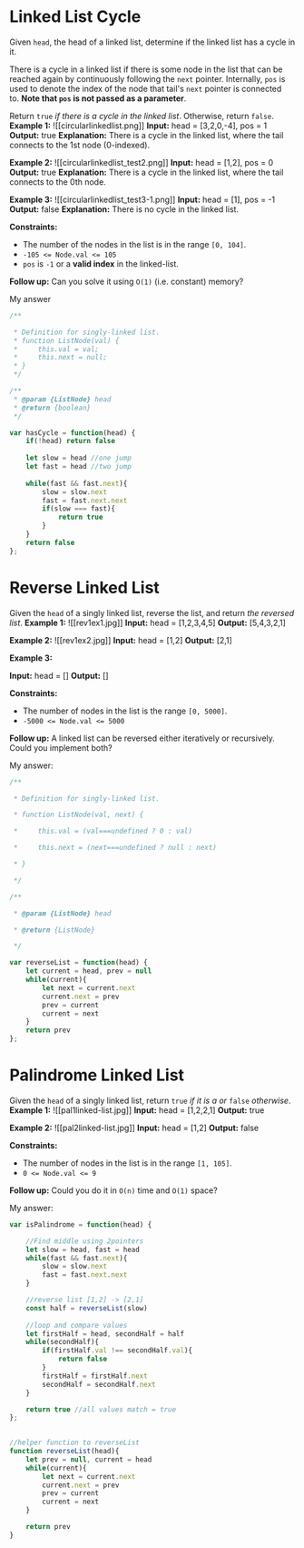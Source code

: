 # Linked List Cycle
Given `head`, the head of a linked list, determine if the linked list has a cycle in it.

There is a cycle in a linked list if there is some node in the list that can be reached again by continuously following the `next` pointer. Internally, `pos` is used to denote the index of the node that tail's `next` pointer is connected to. **Note that `pos` is not passed as a parameter**.

Return `true` _if there is a cycle in the linked list_. Otherwise, return `false`.
**Example 1:**
![[circularlinkedlist.png]]
**Input:** head = [3,2,0,-4], pos = 1
**Output:** true
**Explanation:** There is a cycle in the linked list, where the tail connects to the 1st node (0-indexed).

**Example 2:**
![[circularlinkedlist_test2.png]]
**Input:** head = [1,2], pos = 0
**Output:** true
**Explanation:** There is a cycle in the linked list, where the tail connects to the 0th node.

**Example 3:**
![[circularlinkedlist_test3-1.png]]
**Input:** head = [1], pos = -1
**Output:** false
**Explanation:** There is no cycle in the linked list.

**Constraints:**

- The number of the nodes in the list is in the range `[0, 104]`.
- `-105 <= Node.val <= 105`
- `pos` is `-1` or a **valid index** in the linked-list.

**Follow up:** Can you solve it using `O(1)` (i.e. constant) memory?

My answer
```javascript
/**

 * Definition for singly-linked list.
 * function ListNode(val) {
 *     this.val = val;
 *     this.next = null;
 * }
 */

/**
 * @param {ListNode} head
 * @return {boolean}
 */

var hasCycle = function(head) {
    if(!head) return false
  
    let slow = head //one jump
    let fast = head //two jump
  
    while(fast && fast.next){
        slow = slow.next
        fast = fast.next.next
        if(slow === fast){
            return true
        }
    }
    return false
};
```

# Reverse Linked List
Given the `head` of a singly linked list, reverse the list, and return _the reversed list_.
**Example 1:**
![[rev1ex1.jpg]]
**Input:** head = [1,2,3,4,5]
**Output:** [5,4,3,2,1]

**Example 2:**
![[rev1ex2.jpg]]
**Input:** head = [1,2]
**Output:** [2,1]

**Example 3:**

**Input:** head = []
**Output:** []

**Constraints:**

- The number of nodes in the list is the range `[0, 5000]`.
- `-5000 <= Node.val <= 5000`

**Follow up:** A linked list can be reversed either iteratively or recursively. Could you implement both?

My answer:
```javascript
/**

 * Definition for singly-linked list.

 * function ListNode(val, next) {

 *     this.val = (val===undefined ? 0 : val)

 *     this.next = (next===undefined ? null : next)

 * }

 */

/**

 * @param {ListNode} head

 * @return {ListNode}

 */

var reverseList = function(head) {
    let current = head, prev = null
    while(current){
        let next = current.next
        current.next = prev
        prev = current
        current = next
    }
    return prev
};
```

# Palindrome Linked List
Given the `head` of a singly linked list, return `true` _if it is a_ _or_ `false` _otherwise_.
**Example 1:**
![[pal1linked-list.jpg]]
**Input:** head = [1,2,2,1]
**Output:** true

**Example 2:**
![[pal2linked-list.jpg]]
**Input:** head = [1,2]
**Output:** false

**Constraints:**

- The number of nodes in the list is in the range `[1, 105]`.
- `0 <= Node.val <= 9`

**Follow up:** Could you do it in `O(n)` time and `O(1)` space?

My answer:
```javascript
var isPalindrome = function(head) {

    //Find middle using 2pointers
    let slow = head, fast = head
    while(fast && fast.next){
        slow = slow.next
        fast = fast.next.next
    }

    //reverse list [1,2] -> [2,1]
    const half = reverseList(slow)
	
	//loop and compare values
    let firstHalf = head, secondHalf = half
    while(secondHalf){
        if(firstHalf.val !== secondHalf.val){
            return false
        }
        firstHalf = firstHalf.next
        secondHalf = secondHalf.next
    }

    return true //all values match = true
};

  
//helper function to reverseList
function reverseList(head){
    let prev = null, current = head
    while(current){
        let next = current.next
        current.next = prev
        prev = current
        current = next
    }

    return prev
}
```